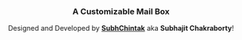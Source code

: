<h3 align="center">A Customizable Mail Box</h3>

   <div align="center">
     Designed and Developed by <a href="https://subhchintak.vercel.app/" target="_blank"><b>SubhChintak</b></a> aka <b>Subhajit Chakraborty</b>!
    </div>